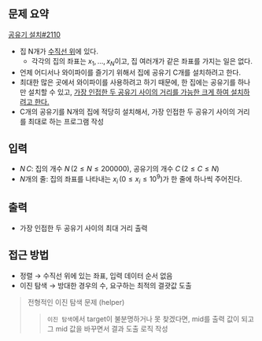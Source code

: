 ## 문제 요약
[공유기 설치#2110](https://www.acmicpc.net/problem/2110)
- 집 N개가 <u>수직선 위</u>에 있다.
    - 각각의 집의 좌표는 $x_1,\, ...,\, x_N$이고, 집 여러개가 같은 좌표를 가지는 일은 없다.
- 언제 어디서나 와이파이를 즐기기 위해서 집에 공유기 C개를 설치하려고 한다.
- 최대한 많은 곳에서 와이파이를 사용하려고 하기 때문에, 한 집에는 공유기를 하나만 설치할 수 있고, <u>가장 인접한 두 공유기 사이의 거리를 가능한 크게 하여 설치하려고 한다.</u>
- C개의 공유기를 N개의 집에 적당히 설치해서, 가장 인접한 두 공유기 사이의 거리를 최대로 하는 프로그램 작성

## 입력
- $N\,C$: 집의 개수 $N\, (2 \le N \le 200000)$, 공유기의 개수 $C\, (2 \le C \le N)$
- $N$개의 줄: 집의 좌표를 나타내는 $x_i\, (0 \le x_i \le 10^9)$가 한 줄에 하나씩 주어진다.

## 출력
- 가장 인접한 두 공유기 사이의 최대 거리 출력

## 접근 방법
- 정렬 → 수직선 위에 있는 좌표, 입력 데이터 순서 없음
- 이진 탐색 → 방대한 경우의 수, 요구하는 최적의 결괏값 도출
> 전형적인 이진 탐색 문제 (helper)
>> `이진 탐색`에서 target이 불분명하거나 못 찾겠다면, mid를 출력 값이 되고 그 mid 값을 바꾸면서 결과 도출 로직 작성